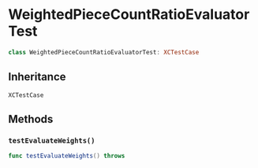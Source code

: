 # WeightedPieceCountRatioEvaluatorTest

``` swift
class WeightedPieceCountRatioEvaluatorTest: XCTestCase 
```

## Inheritance

`XCTestCase`

## Methods

### `testEvaluateWeights()`

``` swift
func testEvaluateWeights() throws 
```
